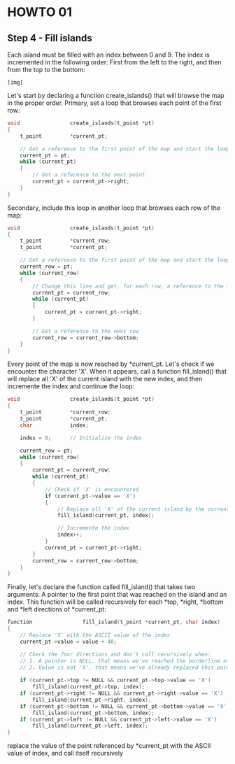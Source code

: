 # HOWTO 01
## Step 4 - Fill islands

Each island must be filled with an index between 0 and 9. The index is incremented in the following order: First from the left to the right, and then from the top to the bottom:

	[img]

Let's start by declaring a function create_islands() that will browse the map in the proper order. Primary, set a loop that browses each point of the first row:

```c
void				create_islands(t_point *pt)
{
	t_point         *current_pt;

	// Get a reference to the first point of the map and start the loop
	current_pt = pt;
	while (current_pt)
	{
		// Get a reference to the next point
		current_pt = current_pt->right;
	}
}
```

Secondary, include this loop in another loop that browses each row of the map:

```c
void				create_islands(t_point *pt)
{
	t_point         *current_row;
	t_point         *current_pt;

	// Get a reference to the first point of the map and start the loop
	current_row = pt;
	while (current_row)
	{
		// Change this line and get, for each row, a reference to the first point and start the loop
		current_pt = current_row;
		while (current_pt)
		{
			current_pt = current_pt->right;
		}

		// Get a reference to the next row
		current_row = current_row->bottom;
	}
}
```

Every point of the map is now reached by *current_pt. Let's check if we encounter the character 'X'. When it appears, call a function fill_island() that will replace all 'X' of the current island with the new index, and then incremente the index and continue the loop:

```c
void				create_islands(t_point *pt)
{
	t_point         *current_row;
	t_point         *current_pt;
	char            index;

	index = 0;      // Initialize the index

	current_row = pt;
	while (current_row)
	{
		current_pt = current_row;
		while (current_pt)
		{
			// Check if 'X' is encountered
			if (current_pt->value == 'X')
			{
				// Replace all 'X' of the current island by the current index
				fill_island(current_pt, index);

				// Incremente the index
				index++;
			}
			current_pt = current_pt->right;
		}
		current_row = current_row->bottom;
	}
}
```

Finally, let's declare the function called fill_island() that takes two arguments: A pointer to the first point that was reached on the island and an index. This function will be called recursively for each *top, *right, *bottom and *left directions of *current_pt:

```c
function				fill_island(t_point *current_pt, char index)
{
	// Replace 'X' with the ASCII value of the index
	current_pt->value = value + 48;

	// Check the four directions and don't call recursively when:
	// 1. A pointer is NULL, that means we've reached the borderline of the map
	// 2. Value is not 'X', that means we've already replaced this point or this is water!
	
	if (current_pt->top != NULL && current_pt->top->value == 'X')
		fill_island(current_pt->top, index);
	if (current_pt->right != NULL && current_pt->right->value == 'X')
		fill_island(current_pt->right, index);
	if (current_pt->bottom != NULL && current_pt->bottom->value == 'X')
		fill_island(current_pt->bottom, index);
	if (current_pt->left != NULL && current_pt->left->value == 'X')
		fill_island(current_pt->left, index);
}
```

replace the value of the point referenced by *current_pt with the ASCII value of index, and call itself recursively 